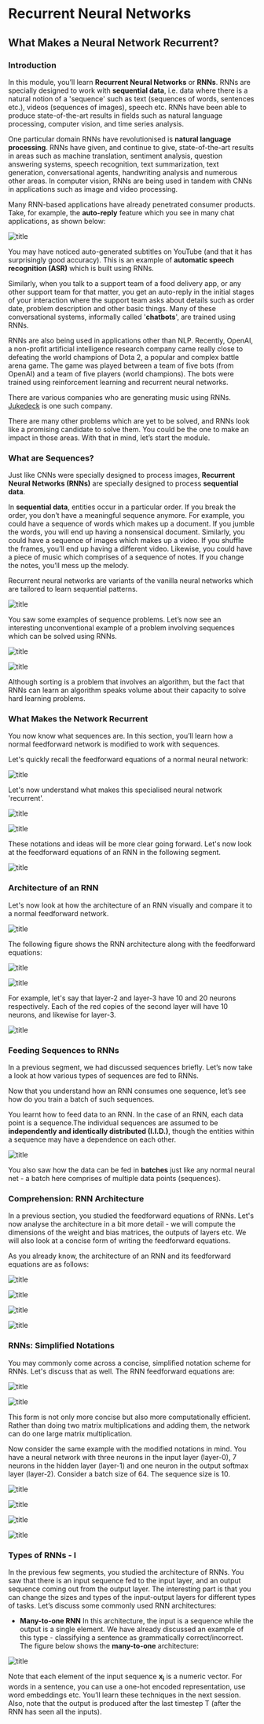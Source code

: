 # Recurrent Neural Networks

## What Makes a Neural Network Recurrent?

### Introduction
In this module, you’ll learn **Recurrent Neural Networks** or **RNNs**. RNNs are specially designed to work with **sequential data**, i.e. data where there is a natural notion of a 'sequence' such as text (sequences of words, sentences etc.), videos (sequences of images), speech etc. RNNs have been able to produce state-of-the-art results in fields such as natural language processing, computer vision, and time series analysis.

One particular domain RNNs have revolutionised is **natural language processing**. RNNs have given, and continue to give, state-of-the-art results in areas such as machine translation, sentiment analysis, question answering systems, speech recognition, text summarization, text generation, conversational agents, handwriting analysis and numerous other areas. In computer vision, RNNs are being used in tandem with CNNs in applications such as image and video processing.

Many RNN-based applications have already penetrated consumer products. Take, for example, the **auto-reply** feature which you see in many chat applications, as shown below:

![title](img/auto-reply.JPG)

You may have noticed auto-generated subtitles on YouTube (and that it has surprisingly good accuracy). This is an example of **automatic speech recognition (ASR)** which is built using RNNs.

Similarly, when you talk to a support team of a food delivery app, or any other support team for that matter, you get an auto-reply in the initial stages of your interaction where the support team asks about details such as order date, problem description and other basic things. Many of these conversational systems, informally called '**chatbots**', are trained using RNNs.

RNNs are also being used in applications other than NLP. Recently, OpenAI, a non-profit artificial intelligence research company came really close to defeating the world champions of Dota 2, a popular and complex battle arena game. The game was played between a team of five bots (from OpenAI) and a team of five players (world champions). The bots were trained using reinforcement learning and recurrent neural networks.

There are various companies who are generating music using RNNs. [Jukedeck](https://www.jukedeck.com/about) is one such company.

There are many other problems which are yet to be solved, and RNNs look like a promising candidate to solve them. You could be the one to make an impact in those areas. With that in mind, let’s start the module.

### What are Sequences?
Just like CNNs were specially designed to process images, **Recurrent Neural Networks (RNNs)** are specially designed to process **sequential data**. 

In **sequential data**, entities occur in a particular order. If you break the order, you don’t have a meaningful sequence anymore. For example, you could have a sequence of words which makes up a document. If you jumble the words, you will end up having a nonsensical document. Similarly, you could have a sequence of images which makes up a video. If you shuffle the frames, you’ll end up having a different video. Likewise, you could have a piece of music which comprises of a sequence of notes. If you change the notes, you’ll mess up the melody.

Recurrent neural networks are variants of the vanilla neural networks which are tailored to learn sequential patterns. 

![title](img/sequential_data.JPG)

You saw some examples of sequence problems. Let’s now see an interesting unconventional example of a problem involving sequences which can be solved using RNNs.

![title](img/example_sequential_data.JPG)

![title](img/rnn.JPG)

Although sorting is a problem that involves an algorithm, but the fact that RNNs can learn an algorithm speaks volume about their capacity to solve hard learning problems.

### What Makes the Network Recurrent
You now know what sequences are. In this section, you’ll learn how a normal feedforward network is modified to work with sequences.

Let's quickly recall the feedforward equations of a normal neural network:

![title](img/rnn1.JPG)

Let's now understand what makes this specialised neural network 'recurrent'.

![title](img/rnn2.png)

![title](img/rnn4.JPG)

These notations and ideas will be more clear going forward. Let's now look at the feedforward equations of an RNN in the following segment.

![title](img/feed_forward_rnn.JPG)

### Architecture of an RNN
Let's now look at how the architecture of an RNN visually and compare it to a normal feedforward network.

![title](img/rnn_architecture.png)

The following figure shows the RNN architecture along with the feedforward equations:

![title](img/rnn5.JPG)

![title](img/rnn6.JPG)

For example, let's say that layer-2 and layer-3 have 10 and 20 neurons respectively. Each of the red copies of the second layer will have 10 neurons, and likewise for layer-3.  

![title](img/rnn7.JPG)


### Feeding Sequences to RNNs
In a previous segment, we had discussed sequences briefly. Let’s now take a look at how various types of sequences are fed to RNNs.

Now that you understand how an RNN consumes one sequence, let’s see how do you train a batch of such sequences.

You learnt how to feed data to an RNN. In the case of an RNN, each data point is a sequence.The individual sequences are assumed to be **independently and identically distributed (I.I.D.)**, though the entities within a sequence may have a dependence on each other.

![title](img/rnn8.JPG)

You also saw how the data can be fed in **batches** just like any normal neural net - a batch here comprises of multiple data points (sequences).

### Comprehension: RNN Architecture
In a previous section, you studied the feedforward equations of RNNs. Let's now analyse the architecture in a bit more detail - we will compute the dimensions of the weight and bias matrices, the outputs of layers etc. We will also look at a concise form of writing the feedforward equations.

As you already know, the architecture of an RNN and its feedforward equations are as follows:

![title](img/rnn5.JPG)

![title](img/rnn9.JPG)

![title](img/rnn10.JPG)

![title](img/rnn11.JPG)

### RNNs: Simplified Notations
You may commonly come across a concise, simplified notation scheme for RNNs. Let's discuss that as well. The RNN feedforward equations are:

![title](img/rnn12.JPG)

![title](img/rnn13.JPG)

This form is not only more concise but also more computationally efficient. Rather than doing two matrix multiplications and adding them, the network can do one large matrix multiplication. 

Now consider the same example with the modified notations in mind. You have a neural network with three neurons in the input layer (layer-0), 7 neurons in the hidden layer (layer-1) and one neuron in the output softmax layer (layer-2). Consider a batch size of 64. The sequence size is 10.

![title](img/q1.JPG)

![title](img/ans1.JPG)

![title](img/q2.JPG)

![title](img/ans2.JPG)

### Types of RNNs - I
In the previous few segments, you studied the architecture of RNNs. You saw that there is an input sequence fed to the input layer, and an output sequence coming out from the output layer. The interesting part is that you can change the sizes and types of the input-output layers for different types of tasks. Let’s discuss some commonly used RNN architectures:

* **Many-to-one RNN**
In this architecture, the input is a sequence while the output is a single element. We have already discussed an example of this type - classifying a sentence as grammatically correct/incorrect. The figure below shows the **many-to-one** architecture:

![title](img/many-to-one.JPG)

Note that each element of the input sequence **x<sub>i</sub>** is a numeric vector. For words in a sentence, you can use a one-hot encoded representation, use word embeddings etc. You’ll learn these techniques in the next session. Also, note that the output is produced after the last timestep T (after the RNN has seen all the inputs).

 

